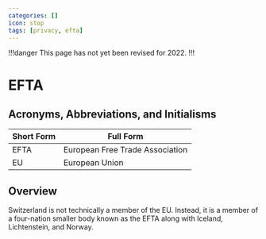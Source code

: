 ```yaml
---
categories: []
icon: stop
tags: [privacy, efta]
---
```


!!!danger
This page has not yet been revised for 2022.
!!!

# EFTA

## Acronyms, Abbreviations, and Initialisms

| Short Form | Full Form |
| - | - |
| EFTA | European Free Trade Association |
| EU | European Union |

## Overview

Switzerland is not technically a member of the EU. Instead, it is a member of a four-nation smaller body known as the EFTA along with Iceland, Lichtenstein, and Norway.
